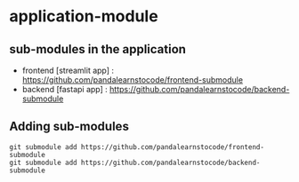 # application-module

## sub-modules in the application

* frontend [streamlit app] : https://github.com/pandalearnstocode/frontend-submodule
* backend [fastapi app] : https://github.com/pandalearnstocode/backend-submodule

## Adding sub-modules

```
git submodule add https://github.com/pandalearnstocode/frontend-submodule
git submodule add https://github.com/pandalearnstocode/backend-submodule
```
